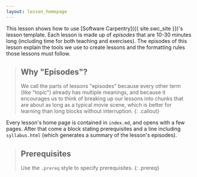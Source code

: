 ```yaml
---
layout: lesson_homepage
---
```

This lesson shows how to use
[Software Carpentry]({{ site.swc_site }})'s lesson template.
Each lesson is made up of *episodes* that are 10-30 minutes long
(including time for both teaching and exercises).
The episodes of this lesson explain the tools we use to create lessons
and the formatting rules those lessons must follow.

> ## Why "Episodes"?
>
> We call the parts of lessons "episodes" because
> every other term (like "topic") already has multiple meanings,
> and because it encourages us to think of breaking up our lessons
> into chunks that are about as long as a typical movie scene,
> which is better for learning than long blocks without interruption.
{: .callout}

Every lesson's home page is contained in `index.md`,
and opens with a few pages.
After that come
a block stating prerequisites
and a line including `syllabus.html`
(which generates a summary of the lesson's episodes).

> ## Prerequisites
>
> Use the `.prereq` style to specify prerequisites.
{: .prereq}

